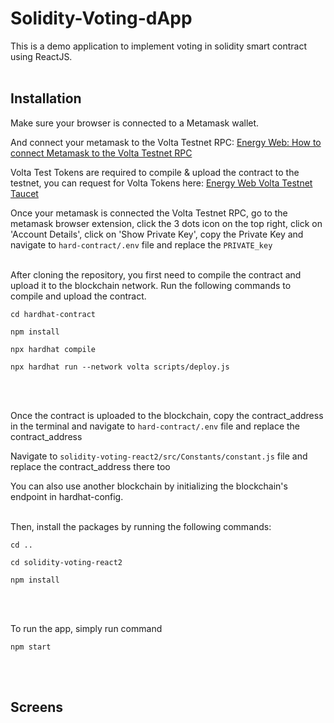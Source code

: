 # Solidity-Voting-dApp

This is a demo application to implement voting in solidity smart contract using ReactJS.
<br></br>

## Installation

Make sure your browser is connected to a Metamask wallet.

And connect your metamask to the Volta Testnet RPC: [Energy Web: How to connect Metamask to the Volta Testnet RPC](https://youtu.be/ThKW18ZZalg?si=hWgnxn--OvMPN1HH)

Volta Test Tokens are required to compile & upload the contract to the testnet, you can request for Volta Tokens here: [Energy Web Volta Testnet Taucet](https://voltafaucet.energyweb.org/)

Once your metamask is connected the Volta Testnet RPC, go to the metamask browser extension, click the 3 dots icon on the top right, click on 'Account Details', click on 'Show Private Key', copy the Private Key and navigate to `hard-contract/.env` file and replace the `PRIVATE_key`
<br></br>

After cloning the repository, you first need to compile the contract and upload it to the blockchain network. Run the following commands to compile and upload the contract.

```shell
cd hardhat-contract
```
```shell
npm install
```
```shell
npx hardhat compile
```
```shell
npx hardhat run --network volta scripts/deploy.js
```
<br></br>

Once the contract is uploaded to the blockchain, copy the contract_address in the terminal and navigate to `hard-contract/.env` file and replace the contract_address

Navigate to `solidity-voting-react2/src/Constants/constant.js` file and replace the contract_address there too

You can also use another blockchain by initializing the blockchain's endpoint in hardhat-config.
<br></br>

Then, install the packages by running the following commands: 

```shell
cd ..
```
```shell
cd solidity-voting-react2
```
```shell
npm install
```
<br></br>

To run the app, simply run command

```shell
npm start
```
<br></br>


## Screens

